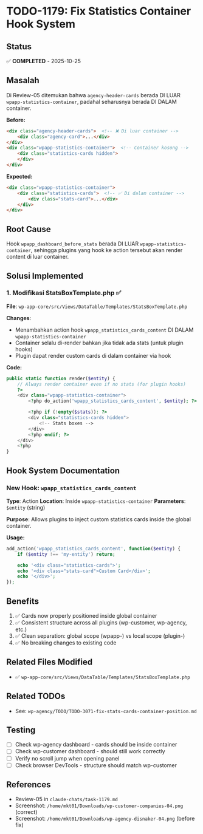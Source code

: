 # TODO-1179: Fix Statistics Container Hook System

## Status
✅ **COMPLETED** - 2025-10-25

## Masalah
Di Review-05 ditemukan bahwa `agency-header-cards` berada DI LUAR `wpapp-statistics-container`, padahal seharusnya berada DI DALAM container.

**Before:**
```html
<div class="agency-header-cards">  <!-- ❌ Di luar container -->
    <div class="agency-card">...</div>
</div>
<div class="wpapp-statistics-container">  <!-- Container kosong -->
    <div class="statistics-cards hidden">
    </div>
</div>
```

**Expected:**
```html
<div class="wpapp-statistics-container">
    <div class="statistics-cards">  <!-- ✅ Di dalam container -->
        <div class="stats-card">...</div>
    </div>
</div>
```

## Root Cause
Hook `wpapp_dashboard_before_stats` berada DI LUAR `wpapp-statistics-container`, sehingga plugins yang hook ke action tersebut akan render content di luar container.

## Solusi Implemented

### 1. Modifikasi StatsBoxTemplate.php ✅
**File**: `wp-app-core/src/Views/DataTable/Templates/StatsBoxTemplate.php`

**Changes**:
- Menambahkan action hook `wpapp_statistics_cards_content` DI DALAM `wpapp-statistics-container`
- Container selalu di-render bahkan jika tidak ada stats (untuk plugin hooks)
- Plugin dapat render custom cards di dalam container via hook

**Code:**
```php
public static function render($entity) {
    // Always render container even if no stats (for plugin hooks)
    ?>
    <div class="wpapp-statistics-container">
        <?php do_action('wpapp_statistics_cards_content', $entity); ?>

        <?php if (!empty($stats)): ?>
        <div class="statistics-cards hidden">
            <!-- Stats boxes -->
        </div>
        <?php endif; ?>
    </div>
    <?php
}
```

## Hook System Documentation

### New Hook: `wpapp_statistics_cards_content`
**Type**: Action
**Location**: Inside `wpapp-statistics-container`
**Parameters**: `$entity` (string)

**Purpose**: Allows plugins to inject custom statistics cards inside the global container.

**Usage:**
```php
add_action('wpapp_statistics_cards_content', function($entity) {
    if ($entity !== 'my-entity') return;

    echo '<div class="statistics-cards">';
    echo '<div class="stats-card">Custom Card</div>';
    echo '</div>';
});
```

## Benefits
1. ✅ Cards now properly positioned inside global container
2. ✅ Consistent structure across all plugins (wp-customer, wp-agency, etc.)
3. ✅ Clean separation: global scope (wpapp-) vs local scope (plugin-)
4. ✅ No breaking changes to existing code

## Related Files Modified
- ✅ `wp-app-core/src/Views/DataTable/Templates/StatsBoxTemplate.php`

## Related TODOs
- See: `wp-agency/TODO/TODO-3071-fix-stats-cards-container-position.md`

## Testing
- [ ] Check wp-agency dashboard - cards should be inside container
- [ ] Check wp-customer dashboard - should still work correctly
- [ ] Verify no scroll jump when opening panel
- [ ] Check browser DevTools - structure should match wp-customer

## References
- Review-05 in `claude-chats/task-1179.md`
- Screenshot: `/home/mkt01/Downloads/wp-customer-companies-04.png` (correct)
- Screenshot: `/home/mkt01/Downloads/wp-agency-disnaker-04.png` (before fix)
